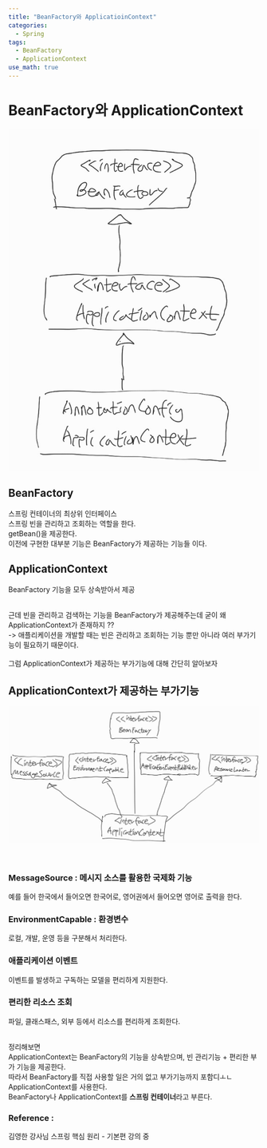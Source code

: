 ```yaml
---
title: "BeanFactory와 ApplicatioinContext"
categories:
  - Spring
tags:
  - BeanFactory
  - ApplicationContext
use_math: true
---
```

# BeanFactory와 ApplicationContext

![jpeg](/images/Spring_basic(13)_files/BeanFactory.jpeg)
<br>

## BeanFactory
스프링 컨테이너의 최상위 인터페이스 <br>
스프링 빈을 관리하고 조회하는 역할을 한다. <br>
getBean()을 제공한다. <br>
이전에 구현한 대부분 기능은 BeanFactory가 제공하는 기능들 이다.
<br>

## ApplicationContext
BeanFactory 기능을 모두 상속받아서 제공 <br>
<br>

근데 빈을 관리하고 검색하는 기능을 BeanFactory가 제공해주는데 굳이 왜 ApplicationContext가 존재하지 ?? <br>
-> 애플리케이션을 개발할 때는 빈은 관리하고 조회하는 기능 뿐만 아니라 여러 부가기능이 필요하기 때문이다. <br>
<br>
그럼 ApplicationContext가 제공하는 부가기능에 대해 간단히 알아보자

## ApplicationContext가 제공하는 부가기능

![jpeg](/images/Spring_basic(13)_files/ApplicationContext.jpeg)

<br>

### MessageSource : 메시지 소스를 활용한 국제화 기능
예를 들어 한국에서 들어오면 한국어로, 영어권에서 들어오면 영어로 출력을 한다. <br>
### EnvironmentCapable : 환경변수
로컬, 개발, 운영 등을 구분해서 처리한다. <br>
### 애플리케이션 이벤트
이벤트를 발생하고 구독하는 모델을 편리하게 지원한다. <br>
### 편리한 리소스 조회
파일, 클래스패스, 외부 등에서 리소스를 편리하게 조회한다. <br>
<br>

정리해보면 <br>
ApplicationContext는 BeanFactory의 기능을 상속받으며, 빈 관리기능 + 편리한 부가 기능을 제공한다. <br>
따라서 BeanFactory를 직접 사용할 일은 거의 없고 부가기능까지 포함디ㅗㄴ ApplicationContext를 사용한다. <br>
BeanFactory나 ApplicationContext를 <b>스프링 컨테이너</b>라고 부른다.
<br>

### Reference :
김영한 강사님 스프링 핵심 원리 - 기본편  강의 중 